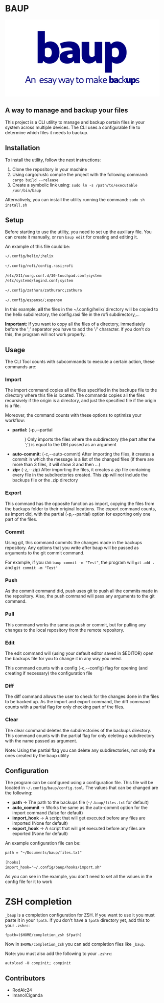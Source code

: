 # BAUP
![logo](baup.png "opt title")

## A way to manage and backup your files

This project is a CLI utility to manage and backup certain files in your system across multiple devices. 
The CLI uses a configurable file to determine which files it needs to backup.

## Installation

To install the utility, follow the next instructions:

1. Clone the repository in your machine
2. Using cargo/rustc compile the project with the following command: `cargo build --release`
3. Create a symbolic link using: `sudo ln -s /path/to/executable /usr/bin/baup`

Alternatively, you can install the utility running the command: `sudo sh install.sh`

## Setup

Before starting to use the utility, you need to set up the auxiliary file.
You can create it manually, or run `baup edit` for creating and editing it.

An example of this file could be:
```
~/.config/helix/;helix

~/.config/rofi/config.rasi;rofi

/etc/X11/xorg.conf.d/30-touchpad.conf;system
/etc/systemd/logind.conf;system

~/.config/zathura/zathurarc;zathura

~/.config/espanso/;espanso
```
In this example, **all** the files in the ~/.config/helix/ directory will be copied to the helix subdirectory, the config.rasi file in the rofi subdirectory,...

**Important:** If you want to copy all the files of a directory, immediately before the ';' separator you have to add the '/' character. If you don't do this, the program will not work properly.

## Usage

The CLI Tool counts with subcommands to execute a certain action, these commands are:

### Import

The import command copies all the files specified in the backups file to the directory where this file is located.
The commands copies all the files recursively if the origin is a directory, and just the specified file if the origin is a file.

Moreover, the command counts with these options to optimize your workflow:

* **partial:** (-p,--partial <DIR>) Only imports the files where the subdirectory (the part after the ';') is equal to the DIR passed as an argument
* **auto-commit:** (-c,--auto-commit) After importing the files, it creates a commit in which the message is a list of the changed files (if there are more than 3 files, it will show 3 and then ...) 
* **zip:** (-z,--zip) After importing the files, it creates a zip file containing every file in the subdirectories created. This zip will not include the backups file or the .zip directory

### Export

This command has the opposite function as import, copying the files from the backups folder to their original locations.
The export command counts, as import did, with the partial (-p,--partial) option for exporting only one part of the files.

### Commit

Using git, this command commits the changes made in the backups repository.
Any options that you write after baup will be passed as arguments to the git commit command.

For example, if you ran `baup commit -m "Test"`, the program will `git add .` and `git commit -m "Test"`

### Push

As the commit command did, push uses git to push all the commits made in the repository.
Also, the push command will pass any arguments to the git command.

### Pull

This command works the same as push or commit, but for pulling any changes to the local repository from the remote repository.

### Edit

The edit command will (using your default editor saved in $EDITOR) open the backups file for you to change it in any way you need.

This command counts with a config (-c,--config) flag for opening (and creating if necessary) the configuration file

### Diff

The diff command allows the user to check for the changes done in the files to be backed up. 
As the import and export command, the diff command counts with a partial flag for only checking part of the files.

### Clear

The clear command deletes the subdirectories of the backups directory.
This command counts with the partial flag for only deleting a subdirectory with the name passed as argument.

Note: Using the partial flag you can delete any subdirectories, not only the ones created by the baup utility

## Configuration

The program can be configured using a configuration file. This file will be located in `~/.config/baup/config.toml`.
The values that can be changed are the following:

* **path** -> The path to the backups file (`~/.baup/files.txt` for default)
* **auto_commit** -> Works the same as the auto-commit option for the import command (false for default)
* **import_hook** -> A script that will get executed before any files are imported (None for default)
* **export_hook** -> A script that will get executed before any files are exported (None for default)

An example configuration file can be:
```
path = "~/Documents/baup/files.txt"

[hooks]
import_hook="~/.config/baup/hooks/import.sh"
```
As you can see in the example, you don't need to set all the values in the config file for it to work

# ZSH completion
`_baup` is a completion configuration for ZSH. If you want to use it you must paste it in your `fpath`. If you don't have a `fpath` directory yet, add this to your `.zshrc`:

```
fpath=($HOME/completion_zsh $fpath)
```

Now in `$HOME/completion_zsh` you can add completion files like `_baup`.

Note: you must also add the following to your `.zshrc`: 
```
autoload -U compinit; compinit
```

## Contributors
 - RodAlc24
 - ImanolCiganda
